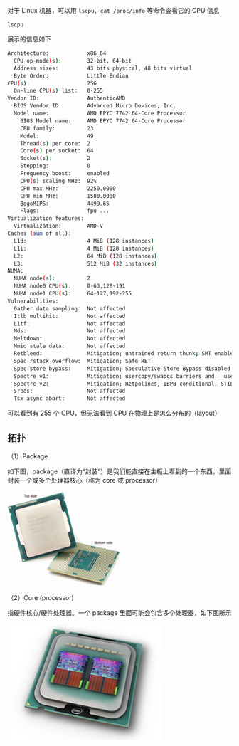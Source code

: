 对于 Linux 机器，可以用 `lscpu`、`cat /proc/info` 等命令查看它的 CPU 信息

```
lscpu
```

展示的信息如下

```bash
Architecture:            x86_64
  CPU op-mode(s):        32-bit, 64-bit
  Address sizes:         43 bits physical, 48 bits virtual
  Byte Order:            Little Endian
CPU(s):                  256
  On-line CPU(s) list:   0-255
Vendor ID:               AuthenticAMD
  BIOS Vendor ID:        Advanced Micro Devices, Inc.
  Model name:            AMD EPYC 7742 64-Core Processor
    BIOS Model name:     AMD EPYC 7742 64-Core Processor
    CPU family:          23
    Model:               49
    Thread(s) per core:  2
    Core(s) per socket:  64
    Socket(s):           2
    Stepping:            0
    Frequency boost:     enabled
    CPU(s) scaling MHz:  92%
    CPU max MHz:         2250.0000
    CPU min MHz:         1500.0000
    BogoMIPS:            4499.65
    Flags:               fpu ...
Virtualization features:
  Virtualization:        AMD-V
Caches (sum of all):
  L1d:                   4 MiB (128 instances)
  L1i:                   4 MiB (128 instances)
  L2:                    64 MiB (128 instances)
  L3:                    512 MiB (32 instances)
NUMA:
  NUMA node(s):          2
  NUMA node0 CPU(s):     0-63,128-191
  NUMA node1 CPU(s):     64-127,192-255
Vulnerabilities:
  Gather data sampling:  Not affected
  Itlb multihit:         Not affected
  L1tf:                  Not affected
  Mds:                   Not affected
  Meltdown:              Not affected
  Mmio stale data:       Not affected
  Retbleed:              Mitigation; untrained return thunk; SMT enabled with STIBP protection
  Spec rstack overflow:  Mitigation; Safe RET
  Spec store bypass:     Mitigation; Speculative Store Bypass disabled via prctl
  Spectre v1:            Mitigation; usercopy/swapgs barriers and __user pointer sanitization
  Spectre v2:            Mitigation; Retpolines, IBPB conditional, STIBP always-on, RSB filling, PBRSB-eIBRS Not affected
  Srbds:                 Not affected
  Tsx async abort:       Not affected
```

可以看到有 255 个 CPU，但无法看到 CPU 在物理上是怎么分布的（layout）

## 拓扑

（1）Package

如下图，package（直译为“封装”）是我们能直接在主板上看到的一个东西，里面封装一个或多个处理器核心（称为 core 或 processor）

<img src="./.assets/CPU的基础知识/cpu-package.jpg" alt="img" style="zoom:25%;" />

（2）Core (processor)

指硬件核心/硬件处理器。一个 package 里面可能会包含多个处理器，如下图所示

![img](./.assets/CPU的基础知识/pkg-core.jpg)
